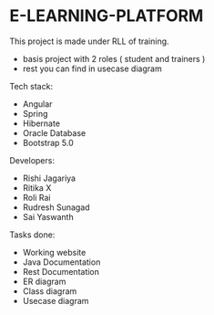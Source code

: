 # E-LEARNING-PLATFORM
This project is made under RLL of training.
- basis project with 2 roles ( student and trainers )
- rest you can find in usecase diagram

Tech stack:
- Angular
- Spring
- Hibernate
- Oracle Database
- Bootstrap 5.0

Developers:
- Rishi Jagariya
- Ritika X
- Roli Rai
- Rudresh Sunagad
- Sai Yaswanth

Tasks done:
- Working website
- Java Documentation
- Rest Documentation
- ER diagram
- Class diagram
- Usecase diagram
